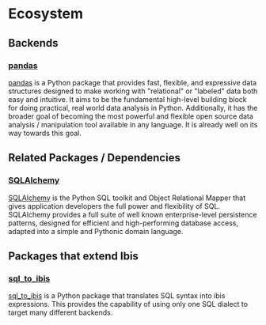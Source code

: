 # Ecosystem

## Backends

### [pandas](https://github.com/pandas-dev/pandas)

[pandas](https://github.com/pandas-dev/pandas) is a Python package that provides fast, 
flexible, and expressive data structures designed to make working with "relational" or 
"labeled" data both easy and intuitive. It aims to be the fundamental high-level 
building block for doing practical, real world data analysis in Python. Additionally, 
it has the broader goal of becoming the most powerful and flexible open source data 
analysis / manipulation tool available in any language. It is already well on its way 
towards this goal.

## Related Packages / Dependencies

### [SQLAlchemy](https://github.com/sqlalchemy/sqlalchemy)

[SQLAlchemy](https://github.com/sqlalchemy/sqlalchemy) is the Python SQL toolkit and 
Object Relational Mapper that gives application developers the full power and 
flexibility of SQL. SQLAlchemy provides a full suite of well known enterprise-level 
persistence patterns, designed for efficient and high-performing database access, 
adapted into a simple and Pythonic domain language.


## Packages that extend Ibis

### [sql_to_ibis](https://github.com/zbrookle/sql_to_ibis)

[sql_to_ibis](https://github.com/zbrookle/sql_to_ibis) is a Python package that 
translates SQL syntax into ibis expressions. This provides the capability of using only 
one SQL dialect to target many different backends.